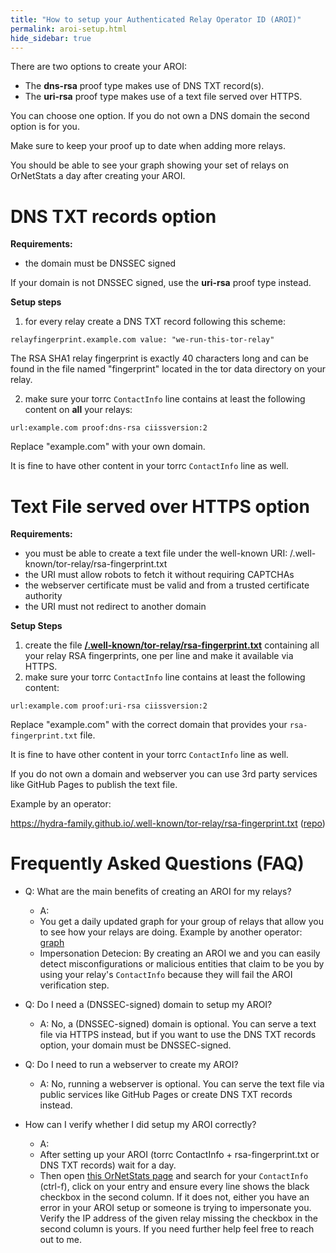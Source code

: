 ```yaml
---
title: "How to setup your Authenticated Relay Operator ID (AROI)"
permalink: aroi-setup.html
hide_sidebar: true
---
```


There are two options to create your AROI:

* The **dns-rsa** proof type makes use of DNS TXT record(s).
* The **uri-rsa** proof type makes use of a text file served over HTTPS.

You can choose one option. If you do not own a DNS domain the second option is for you.

Make sure to keep your proof up to date when adding more relays.

You should be able to see your graph showing your set of relays on OrNetStats a day after creating your AROI.

# DNS TXT records option

**Requirements:**

* the domain must be DNSSEC signed

If your domain is not DNSSEC signed, use the **uri-rsa** proof type instead.

**Setup steps**

1. for every relay create a DNS TXT record following this scheme:
```
relayfingerprint.example.com value: "we-run-this-tor-relay"
```
The RSA SHA1 relay fingerprint is exactly 40 characters long and can be found in the file named 
"fingerprint" located in the tor data directory on your relay.

2. make sure your torrc ``ContactInfo`` line contains at least the following content on **all** your relays:

```
url:example.com proof:dns-rsa ciissversion:2
```

Replace "example.com" with your own domain.

It is fine to have other content in your torrc `ContactInfo` line as well.


# Text File served over HTTPS option

**Requirements:**

* you must be able to create a text file under the well-known URI:
/.well-known/tor-relay/rsa-fingerprint.txt
* the URI must allow robots to fetch it without requiring CAPTCHAs
* the webserver certificate must be valid and from a trusted certificate authority
* the URI must not redirect to another domain

**Setup Steps**

1. create the file **[/.well-known/tor-relay/rsa-fingerprint.txt](https://gitlab.torproject.org/tpo/core/torspec/-/blob/main/proposals/326-tor-relay-well-known-uri-rfc8615.md#well-knowntor-relayrsa-fingerprinttxt)** containing all your relay RSA fingerprints, one per line
and make it available via HTTPS.
2. make sure your torrc `ContactInfo` line contains at least the following content:

```
url:example.com proof:uri-rsa ciissversion:2 
```

Replace "example.com" with the correct domain that provides your `rsa-fingerprint.txt` file.

It is fine to have other content in your torrc `ContactInfo` line as well.

If you do not own a domain and webserver you can use 3rd party services like GitHub Pages to publish the text file.

Example by an operator:

https://hydra-family.github.io/.well-known/tor-relay/rsa-fingerprint.txt ([repo](https://github.com/hydra-family/hydra-family.github.io/blob/main/rsa-fingerprint.txt))

# Frequently Asked Questions (FAQ)

* Q: What are the main benefits of creating an AROI for my relays?

  * A:
  * You get a daily updated graph for your group of relays that allow you to see how your relays are doing. Example by another operator: [graph](https://nusenu.github.io/OrNetStats/nothingtohide.nl.html)
  * Impersonation Detecion: By creating an AROI we and you can easily detect misconfigurations or malicious entities that claim to be you by using your relay's `ContactInfo`
    because they will fail the AROI verification step.

* Q: Do I need a (DNSSEC-signed) domain to setup my AROI?

  * A: No, a (DNSSEC-signed) domain is optional. You can serve a text file via HTTPS instead, but if you want to use the DNS TXT records option, your domain must be DNSSEC-signed.

* Q: Do I need to run a webserver to create my AROI?

  * A: No, running a webserver is optional. You can serve the text file via public services like GitHub Pages or create DNS TXT records instead.

* How can I verify whether I did setup my AROI correctly?

  * A:
  * After setting up your AROI (torrc ContactInfo + rsa-fingerprint.txt or DNS TXT records) wait for a day.
  * Then open [this OrNetStats page](https://nusenu.github.io/OrNetStats/w/misc/families-by-bandwidth.html) and search for your `ContactInfo` (ctrl-f),
    click on your entry and ensure every line shows the black checkbox in the second column. If it does not, either you have an error in your AROI setup or someone is trying to impersonate you.
    Verify the IP address of the given relay missing the checkbox in the second column is yours. If you need further help feel free to reach out to me.
